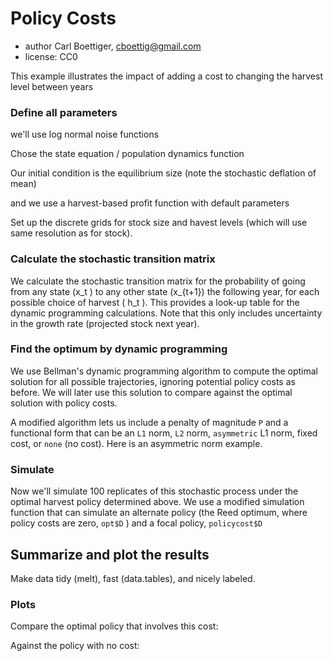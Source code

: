 <!--roptions dev="png", fig.width=7, fig.height=5, tidy=FALSE, warning=FALSE, message=FALSE, comment=NA, cache.path="policycost/, cache=FALSE"-->

<!--begin.rcode setup, include=FALSE
render_gfm()  
opts_knit$set(upload = TRUE)   
opts_knit$set(upload.fun = function(file){
   library(RWordPress) 
   uploadFile(file)$url
  })
read_chunk("Reed.R")
end.rcode-->


# Policy Costs 
 * author Carl Boettiger, <cboettig@gmail.com>
 * license: CC0

<!--begin.rcode libraries, echo=FALSE
end.rcode-->


This example illustrates the impact of adding a cost to changing the harvest level between years 

### Define all parameters 
<!--begin.rcode parameters
end.rcode-->

we'll use log normal noise functions
<!--begin.rcode noise_dists
end.rcode-->


Chose the state equation / population dynamics function
<!--begin.rcode Myer
end.rcode-->

Our initial condition is the equilibrium size (note the stochastic deflation of mean)
<!--begin.rcode initx
end.rcode-->

and we use a harvest-based profit function with default parameters
<!--begin.rcode profit
end.rcode-->

Set up the discrete grids for stock size and havest levels (which will use same resolution as for stock). 
<!--begin.rcode create_grid
end.rcode-->

### Calculate the stochastic transition matrix
We calculate the stochastic transition matrix for the probability of going from any state \(x_t \) to any other state \(x_{t+1}\) the following year, for each possible choice of harvest \( h_t \).  This provides a look-up table for the dynamic programming calculations. Note that this only includes uncertainty in the growth rate (projected stock next year). 
<!--begin.rcode determine_SDP_matrix
end.rcode-->
<!--begin.rcode stochastic, eval=FALSE, include=FALSE
end.rcode-->
### Find the optimum by dynamic programming 
We use Bellman's dynamic programming algorithm to compute the optimal solution for all possible trajectories, ignoring potential policy costs as before.  We will later use this solution to compare against the optimal solution with policy costs.
<!--begin.rcode find_dp_optim 
end.rcode-->

A modified algorithm lets us include a penalty of magnitude `P` and a functional form that can be an `L1` norm, `L2`  norm, `asymmetric` L1 norm, fixed cost, or `none` (no cost).  Here is an asymmetric norm example. 
<!--begin.rcode policycost_optim
policycost <- optim_policy(SDP_Mat, x_grid, h_grid, OptTime, .25*K, 
                    profit, delta, reward=0, P=.3, penalty="asym")
end.rcode-->


### Simulate 
Now we'll simulate 100 replicates of this stochastic process under the optimal harvest policy determined above.  We use a modified simulation function that can simulate an alternate policy (the Reed optimum, where policy costs are zero, `opt$D` ) and a focal policy, `policycost$D`

<!--begin.rcode simulate_policy
sims <- lapply(1:100, function(i)
  simulate_optim(f, pars, x_grid, h_grid, x0, policycost$D, z_g, z_m, z_i, opt$D)
  )
end.rcode-->


## Summarize and plot the results                                                   
Make data tidy (melt), fast (data.tables), and nicely labeled.
<!--begin.rcode tidy
end.rcode-->

### Plots 

Compare the optimal policy that involves this cost:
<!--begin.rcode policy_cost_vis, fig.width=10
policy <- melt(policycost$D)
policy_zoom <- subset(policy, x_grid[Var1] < max(dt$fishstock) )
p5 <- ggplot(policy_zoom) + 
  geom_point(aes(Var2, (x_grid[Var1]), col=x_grid[Var1] - h_grid[value])) + 
  labs(x = "time", y = "fishstock") +
  scale_colour_gradientn(colours = rainbow(4)) +
  geom_abline(intercept=xT, slope=0, lty=2)
p5 + geom_line(aes(time, fishstock, group = reps), alpha = 0.1, data=dt)
end.rcode-->

Against the policy with no cost: 
<!--begin.rcode no_policy_cost_vis, fig.width=10
policy <- melt(opt$D)
policy_zoom <- subset(policy, x_grid[Var1] < max(dt$alternate) )
p6 <- ggplot(policy_zoom) + 
  geom_point(aes(Var2, (x_grid[Var1]), col=x_grid[Var1] - h_grid[value])) + 
  labs(x = "time", y = "fishstock") +
  scale_colour_gradientn(colours = rainbow(4)) +
  geom_abline(intercept=opt$S, slope = 0) +
  geom_abline(intercept=xT, slope=0, lty=2)  
p6 + geom_line(aes(time, alternate, group = reps), alpha = 0.1, data=dt)
end.rcode-->


